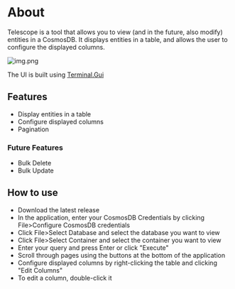 # About
Telescope is a tool that allows you to view (and in the future, also modify) entities in a CosmosDB.
It displays entities in a table, and allows the user to configure the displayed columns.

![img.png](img.png)

The UI is built using [Terminal.Gui](https://github.com/gui-cs/Terminal.Gui)

## Features
- Display entities in a table
- Configure displayed columns
- Pagination

### Future Features
- Bulk Delete
- Bulk Update

## How to use
- Download the latest release
- In the application, enter your CosmosDB Credentials by clicking File>Configure CosmosDB credentials
- Click File>Select Database and select the database you want to view
- Click File>Select Container and select the container you want to view
- Enter your query and press Enter or click "Execute"
- Scroll through pages using the buttons at the bottom of the application
- Configure displayed columns by right-clicking the table and clicking "Edit Columns"
- To edit a column, double-click it